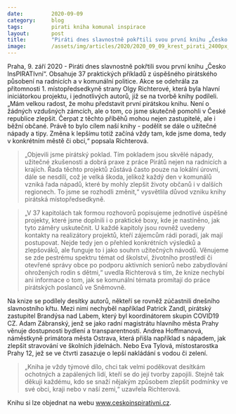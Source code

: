 ```yaml
---
date:         2020-09-09
category:     blog
tags:         pirati kniha komunal inspirace
layout:       post
title:        "Piráti dnes slavnostně pokřtili svou první knihu „Česko InsPIRATIvní“. Obsahuje 37 příkladů dobré praxe, jak zlepšit životy lidí v ČR"
image:        /assets/img/articles/2020/2020_09_09_krest_pirati_2400px_zewlakk-4321.jpg
---
```



Praha, 9. září 2020 - Piráti dnes slavnostně pokřtili svou první knihu „Česko InsPIRATIvní“. Obsahuje 37 praktických příkladů z úspěšného pirátského působení na radnicích a v komunální politice. Akce se odehrála za přítomnosti 1. místopředsedkyně strany Olgy Richterové, která byla hlavní iniciátorkou projektu, i jednotlivých autorů, již se na tvorbě knihy podíleli. „Mám velkou radost, že mohu představit první pirátskou knihu. Není o žádných vzdušných zámcích, ale o tom, co jsme skutečně pomohli v České republice zlepšit. Čerpat z těchto příběhů mohou nejen zastupitelé, ale i běžní občané. Právě to bylo cílem naší knihy - podělit se dále o užitečné nápady a tipy. Změna k lepšímu totiž začíná vždy tam, kde jsme doma, tedy v konkrétním městě či obci,“ popsala Richterová. 


 > „Objevili jsme pirátský poklad. Tím pokladem jsou skvělé nápady, užitečné zkušenosti a dobrá praxe z práce Pirátů nejen na radnicích a krajích. Řada těchto projektů zůstává často pouze na lokální úrovni, dále se nesdílí, což je velká škoda, jelikož každý den v komunálů vzniká řada nápadů, které by mohly zlepšit životy občanů i v dalších regionech. To jsme se rozhodli změnit,“ vysvětlila důvod vzniku knihy pirátská místopředsedkyně. 


 > „V 37 kapitolách tak formou rozhovorů popisujeme jednotlivé úspěšné projekty, které jsme doplnili i o praktické boxy, kde je nastíněno, jak tyto záměry uskutečnit. U každé kapitoly jsou rovněž uvedeny kontakty na realizátory projektů, kteří zájemcům rádi poradí, jak mají postupovat. Nejde tedy jen o přehled konkrétních výsledků a zlepšováků, ale funguje to i jako souhrn užitečných návodů. Věnujeme se zde pestrému spektru témat od školství, životního prostředí či otevřené správy obce po podporu aktivních seniorů nebo zabydlování ohrožených rodin s dětmi,“ uvedla Richterová s tím, že knize nechybí ani informace o tom, jak se komunální témata promítají do práce pirátských poslanců ve Sněmovně. 


Na knize se podílely desítky autorů, někteří se rovněž zúčastnili dnešního slavnostního křtu. Mezi nimi nechyběl například Patrick Zandl, pirátský zastupitel Brandýsa nad Labem, který byl koordinátorem skupin COVID19 CZ. Adam Zábranský, jenž se jako radní magistrátu hlavního města Prahy věnuje dostupnosti bydlení a transparentnosti. Andrea Hoffmanová, náměstkyně primátora města Ostrava, která přišla například s nápadem, jak zlepšit stravování ve  školních jídelnách. Nebo Eva Tylová, místostarostka Prahy 12, jež se ve čtvrti zasazuje o lepší nakládání s vodou či zelení. 

 > „Kniha je vždy týmové dílo, chci tak velmi poděkovat desítkám ochotných a zapálených lidí, kteří se do její tvorby zapojili. Stejně tak děkuji každému, kdo se snaží nějakým způsobem zlepšit podmínky ve své obci, kraji nebo v naší zemi,“ uzavřela Richterová.  


Knihu si lze objednat na webu www.ceskoinspirativni.cz.
